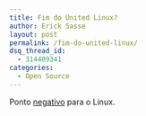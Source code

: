 ```yaml
---
title: Fim do United Linux?
author: Erick Sasse
layout: post
permalink: /fim-do-united-linux/
dsq_thread_id:
  - 314409341
categories:
  - Open Source
---
```

Ponto [negativo][1] para o Linux.

 [1]: http://brlinux.linuxsecurity.com.br/noticias/001719.html